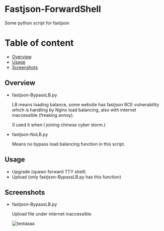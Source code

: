 # Fastjson-ForwardShell
Some python script for fastjson

# Table of content

* [Overview](#overview)
* [Usage](#usage)
* [Screenshots](#screenshots)

## Overview

- fastjson-BypassLB.py  

  LB means loading balance, some website has fastjson RCE vulnerability which is handling by Nginx load balancing, also with internet inaccessible (freaking annoy).

  (I used it when I joining chinese cyber storm.)

- fastjson-NoLB.py  

  Means no bypass load balancing function in this script.

## Usage

- Upgrade (spawn forward TTY shell)
- Upload (only fastjson-BypassLB.py has this function)

## Screenshots

- fastjson-BypassLB.py  
 
  Upload file under internet inaccessible  
  
  ![testaaaa](https://user-images.githubusercontent.com/30458572/169448359-9a4cd8b5-f2fa-4a49-adbb-204b68f87c75.png)
